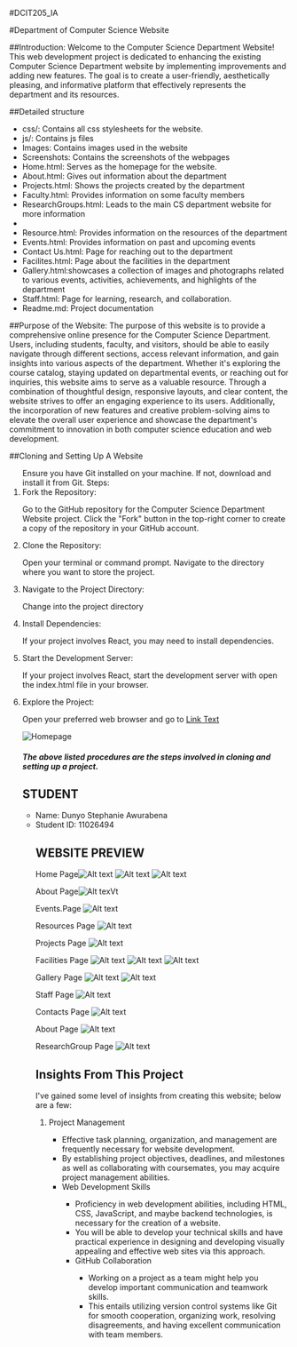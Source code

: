 #DCIT205_IA

#Department of Computer Science Website


##Introduction:
Welcome to the Computer Science Department Website! This web development project is dedicated to enhancing the existing
 Computer Science Department website by implementing improvements and adding new features. 
The goal is to create a user-friendly, aesthetically pleasing, and 
informative platform that effectively represents the department and its resources.

##Detailed structure
<ul>
<li>css/: Contains all css stylesheets for the website.</li>
<li>js/: Contains js files</li>
<li>Images: Contains images used in the website</li>
<li>Screenshots: Contains the screenshots of the webpages</li>
<li>Home.html: Serves as the homepage for the website.</li>
<li>About.html: Gives out information about the department</li>
<li>Projects.html: Shows the projects created by the department</li>
<li>Faculty.html: Provides information on some faculty members</li>
<li>ResearchGroups.html: Leads to the main CS department website for more information<li>
<li>Resource.html: Provides information on the resources of the department</li>
<li>Events.html: Provides information on past and upcoming events</li>
<li>Contact Us.html: Page for reaching out to the department</li>
<li>Facilites.html: Page about the facilities in the department</li> 
<li>Gallery.html:showcases a collection of images and photographs related to various    events, activities, achievements, and highlights of the department </li>
<li>Staff.html: Page for learning, research, and collaboration.</li>
<li>Readme.md: Project documentation</li>
</ul>

##Purpose of the Website:
The purpose of this website is to provide a comprehensive online presence for the Computer Science Department. Users, including students, faculty, and visitors,
 should be able to easily navigate through different sections, 
access relevant information, and gain insights into various aspects of the department. Whether it's exploring the course catalog, staying updated on departmental events,
 or reaching out for inquiries,
 this website aims to serve as a valuable resource.
Through a combination of thoughtful design, responsive layouts, and clear content, the website strives to offer an engaging experience to its users. Additionally, the incorporation of new features and 
creative problem-solving aims to elevate the overall user experience and showcase the department's commitment to innovation in both computer science education and web development.

##Cloning and Setting Up A Website
<ol>
Ensure you have Git installed on your machine. If not, download and install it from Git.
Steps:

<li>Fork the Repository:</li>

Go to the GitHub repository for the Computer Science Department Website project.
Click the "Fork" button in the top-right corner to create a copy of the repository in your GitHub account.

<li>Clone the Repository:</li>

Open your terminal or command prompt.
Navigate to the directory where you want to store the project.

<li>Navigate to the Project Directory:</li>

Change into the project directory

<li>Install Dependencies:</li>

If your project involves React, you may need to install dependencies.

<li>Start the Development Server:</li>

If your project involves React, start the development server with open the index.html file in your browser.

<li>Explore the Project:</li>

Open your preferred web browser and go to
[Link Text](11026494_DCIT_205_IA/index.html)
     
![Homepage](https://github.com/Awurabenatwinkl/11026494_DCIT_205_IA/assets/148399305/9eac2855-6a19-4c4d-86f9-e22836bc1d61)

##### The above listed procedures are the steps involved in cloning and setting up a project.

## STUDENT

<ul>
<li>Name: Dunyo Stephanie Awurabena</li>
<li>Student ID: 11026494</li>

## WEBSITE PREVIEW

Home Page![Alt text](<11026494_DCIT_205_IA\Screenshots\Homepage.png>)
![Alt text](<11026494_DCIT_205_IA\Screenshots\Homepage1.png>)
![Alt text](<11026494_DCIT_205_IA\Screenshots\Homepage2.png>)

About Page![Alt texVt](<11026494_DCIT_205_IA\Screenshots\About Page.png>)

Events.Page
![Alt text](<11026494_DCIT_205_IA\Screenshots\Events Page.png>)

Resources Page
![Alt text](<11026494_DCIT_205_IA\Screenshots\Resources page.png>)


Projects Page
![Alt text](<11026494_DCIT_205_IA\Screenshots\Projects page.png>)

Facilities Page
![Alt text](<11026494_DCIT_205_IA\Screenshots\Facilities page1.png>)
![Alt text](<11026494_DCIT_205_IA\Screenshots\Facilities page2.png>)
![Alt text](<11026494_DCIT_205_IA\Screenshots\Facilities page4.png>)


Gallery Page
![Alt text](<11026494_DCIT_205_IA\Screenshots\Gallery page1.png>)
![Alt text](<11026494_DCIT_205_IA\Screenshots\Gallery page2.png>)


Staff Page
![Alt text](<11026494_DCIT_205_IA\Screenshots\Staff page.png>)


Contacts Page
![Alt text](<11026494_DCIT_205_IA\Screenshots\Contacts page.png>)

About Page
![Alt text](<11026494_DCIT_205_IA\Screenshots\About Page.png>)

ResearchGroup Page
![Alt text](<11026494_DCIT_205_IA\Screenshots\ResearchGroup page.png>)

## Insights From This Project

I've gained some level of insights from creating this website; below are a few:

<ol>
<li>Project Management</li>
<ul>
<li>Effective task planning, organization, and management are frequently necessary for website development.</li> 
<li>By establishing project objectives, deadlines, and milestones as well as collaborating with coursemates, you may acquire project management abilities.</li>
<li>Web Development Skills</li>
<ul>
<li>Proficiency in web development abilities, including HTML, CSS, JavaScript, and maybe backend technologies, is necessary for the creation of a website. </li>
<li>You will be able to develop your technical skills and have practical experience in designing and developing visually appealing and effective web sites via this approach.</li>
<li>GitHub Collaboration</li>
<ul>
<li>Working on a project as a team might help you develop important communication and teamwork skills.</li>
<li> This entails utilizing version control systems like Git for smooth cooperation, organizing work, resolving disagreements, and having excellent communication with team members.</li>
</ul>
</ol>
















</ol>




